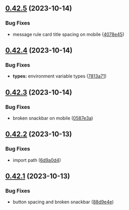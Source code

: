 ## [0.42.5](https://github.com/onesoft-sudo/sudobot-dashboard/compare/v0.42.4...v0.42.5) (2023-10-14)


### Bug Fixes

* message rule card title spacing on mobile ([4078e45](https://github.com/onesoft-sudo/sudobot-dashboard/commit/4078e4541c55e1b5f467636d993dfeb1f6822777))



## [0.42.4](https://github.com/onesoft-sudo/sudobot-dashboard/compare/v0.42.3...v0.42.4) (2023-10-14)


### Bug Fixes

* **types:** environment variable types ([7813a71](https://github.com/onesoft-sudo/sudobot-dashboard/commit/7813a7189bcb5448583dffaeebd7e4454864e986))



## [0.42.3](https://github.com/onesoft-sudo/sudobot-dashboard/compare/v0.42.2...v0.42.3) (2023-10-14)


### Bug Fixes

* broken snackbar on mobile ([0587e3a](https://github.com/onesoft-sudo/sudobot-dashboard/commit/0587e3abeb68c96147a3fe0ff1ea037c16727412))



## [0.42.2](https://github.com/onesoft-sudo/sudobot-dashboard/compare/v0.42.1...v0.42.2) (2023-10-13)


### Bug Fixes

* import path ([6d9a0d4](https://github.com/onesoft-sudo/sudobot-dashboard/commit/6d9a0d41a68979e27db275f845dbf17c5ac73b6c))



## [0.42.1](https://github.com/onesoft-sudo/sudobot-dashboard/compare/v0.42.0...v0.42.1) (2023-10-13)


### Bug Fixes

* button spacing and broken snackbar ([88d9e4e](https://github.com/onesoft-sudo/sudobot-dashboard/commit/88d9e4eef7d7725f5c6b0026e81cff3da7c43edf))



